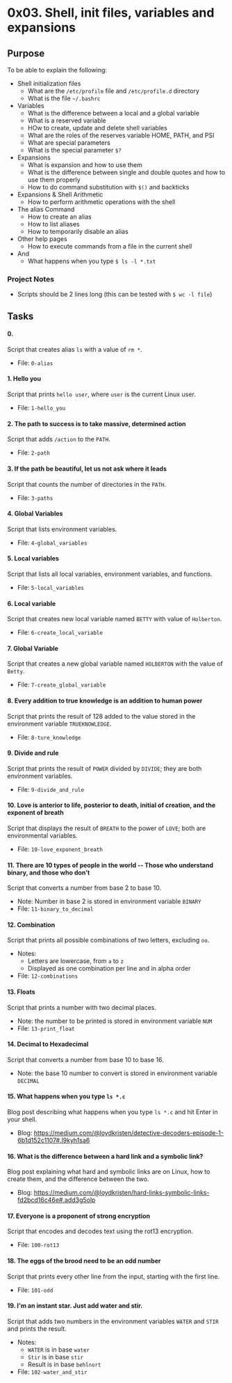 # 0x03. Shell, init files, variables and expansions

## Purpose
To be able to explain the following:
* Shell initialization files
	* What are the `/etc/profile` file and `/etc/profile.d` directory
	* What is the file `~/.bashrc`
* Variables
	* What is the difference between a local and a global variable
	* What is a reserved variable
	* HOw to create, update and delete shell variables
	* What are the roles of the reserves variable HOME, PATH, and PSI
	* What are special parameters
	* What is the special parameter `$?`
* Expansions
	* What is expansion and how to use them
	* What is the difference between single and double quotes and how to use them properly
	* How to do command substitution with `$()` and backticks
* Expansions & Shell Arithmetic
	* How to perform arithmetic operations with the shell
* The alias Command
	* How to create an alias
	* How to list aliases
	* How to temporarily disable an alias
* Other help pages
	* How to execute commands from a file in the current shell
* And
	* What happens when you type `$ ls -l *.txt`


### Project Notes
* Scripts should be 2 lines long (this can be tested with `$ wc -l file`)

## Tasks

#### 0. <o>
Script that creates alias `ls` with a value of `rm *`.
* File: `0-alias`

#### 1. Hello you
Script that prints `hello user`, where `user` is the current Linux user.
* File: `1-hello_you`

#### 2. The path to success is to take massive, determined action
Script that adds `/action` to the `PATH`.
* File: `2-path`

#### 3. If the path be beautiful, let us not ask where it leads
Script that counts the number of directories in the `PATH`.
* File: `3-paths`

#### 4. Global Variables
Script that lists environment variables.
* File: `4-global_variables`

#### 5. Local variables
Script that lists all local variables, environment variables, and functions.
* File: `5-local_variables`

#### 6. Local variable
Script that creates new local variable named `BETTY` with value of `Holberton`.
* File: `6-create_local_variable`

#### 7. Global Variable
Script that creates a new global variable named `HOLBERTON` with the value of `Betty`.
* File: `7-create_global_variable`

#### 8. Every addition to true knowledge is an addition to human power
Script that prints the result of 128 added to the value stored in the environment variable `TRUEKNOWLEDGE`.
* File: `8-ture_knowledge`

#### 9. Divide and rule
Script that prints the result of `POWER` divided by `DIVIDE`; they are both environment variables.
* File: `9-divide_and_rule`

#### 10. Love is anterior to life, posterior to death, initial of creation, and the exponent of breath
Script that displays the result of `BREATH` to the power of `LOVE`; both are environmental variables.
* File: `10-love_exponent_breath`

#### 11. There are 10 types of people in the world -- Those who understand binary, and those who don't
Script that converts a number from base 2 to base 10. 
* Note: Number in base 2 is stored in environment variable `BINARY`
* File: `11-binary_to_decimal`

#### 12. Combination
Script that prints all possible combinations of two letters, excluding `oo`.
* Notes:
	* Letters are lowercase, from `a` to `z`
	* Displayed as one combination per line and in alpha order
* File: `12-combinations`

#### 13. Floats
Script that prints a number with two decimal places. 
* Note: the number to be printed is stored in environment variable `NUM`
* File: `13-print_float`

#### 14. Decimal to Hexadecimal
Script that converts a number from base 10 to base 16. 
* Note: the base 10 number to convert is stored in environment variable `DECIMAL`

#### 15. What happens when you type `ls *.c`
Blog post describing what happens when you type `ls *.c` and hit Enter in your shell. 
* Blog: https://medium.com/@loydkristen/detective-decoders-episode-1-6b1d152c1107#.l9kyh1sa6

#### 16. What is the difference between a hard link and a symbolic link?
Blog post explaining what hard and symbolic links are on Linux, how to create them, and the difference between the two. 
* Blog: https://medium.com/@loydkristen/hard-links-symbolic-links-fd2bcd16c46e#.add3g5olp

#### 17. Everyone is a proponent of strong encryption
Script that encodes and decodes text using the rot13 encryption.
* File: `100-rot13`

#### 18. The eggs of the brood need to be an odd number
Script that prints every other line from the input, starting with the first line. 
* File: `101-odd`

#### 19. I'm an instant star. Just add water and stir. 
Script that adds two numbers in the environment variables `WATER` and `STIR` and prints the result. 
* Notes:
	* `WATER` is in base `water`
	* `Stir` is in base `stir`
	* Result is in base `behlnort`
* File: `102-water_and_stir`
